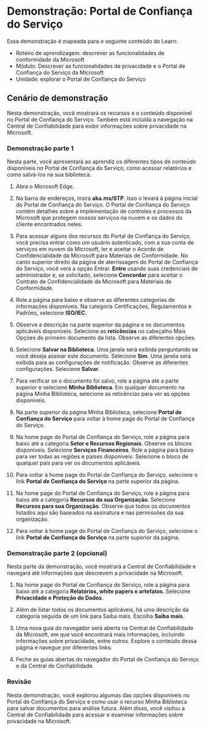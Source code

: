 <!---
---
Demonstração: Título: 'Portal de Confiança do Serviço' Roteiro de aprendizagem/Módulo/Unidade: 'Roteiro de aprendizagem: Descrever as funcionalidades de conformidade da Microsoft; Módulo 1: Descrever as funcionalidades de privacidade e o Portal de Confiança do Serviço; Unidade 2: Explorar o Portal de Confiança do Serviço'
---
--->

# Demonstração: Portal de Confiança do Serviço

Essa demonstração é mapeada para o seguinte conteúdo do Learn:

- Roteiro de aprendizagem: descrever as funcionalidades de conformidade da Microsoft
- Módulo: Descrever as funcionalidades de privacidade e o Portal de Confiança do Serviço da Microsoft
- Unidade: explorar o Portal de Confiança do Serviço

## Cenário de demonstração

Nesta demonstração, você mostrará os recursos e o conteúdo disponível no Portal de Confiança do Serviço. Também está incluída a navegação na Central de Confiabilidade para exibir informações sobre privacidade na Microsoft.

### Demonstração parte 1

Nesta parte, você apresentará ao aprendiz os diferentes tipos de conteúdo disponíveis no Portal de Confiança do Serviço, como acessar relatórios e como salvá-los na sua biblioteca.

1. Abra o Microsoft Edge.

1. Na barra de endereços, insira **aka.ms/STP**. Isso o levará à página inicial do Portal de Confiança do Serviço. O Portal de Confiança do Serviço contém detalhes sobre a implementação de controles e processos da Microsoft que protegem nossos serviços na nuvem e os dados do cliente encontrados neles.

1. Para acessar alguns dos recursos do Portal de Confiança do Serviço, você precisa entrar como um usuário autenticado, com a sua conta de serviços em nuvem da Microsoft, ler e aceitar o Acordo de Confidencialidade da Microsoft para Materiais de Conformidade. No canto superior direito da página de aterrissagem do Portal de Confiança do Serviço, você verá a opção Entrar.  **Entre** usando suas credenciais de administrador e, se solicitado, selecione **Concordar** para aceitar o Contrato de Confidencialidade da Microsoft para Materiais de Conformidade.

1. Role a página para baixo e observe as diferentes categorias de informações disponíveis. Na categoria Certificações, Regulamentos e Padrões, selecione **ISO/IEC**.

1. Observe a descrição na parte superior da página e os documentos aplicáveis disponíveis.  Selecione as **reticências** no cabeçalho Mais Opções do primeiro documento da lista.  Observe as diferentes opções.

1. Selecione **Salvar na Biblioteca**.  Uma janela será exibida perguntando se você deseja assinar este documento.  Selecione **Sim**. Uma janela será exibida para as configurações de notificação. Observe as diferentes configurações. Selecione **Salvar**.

1. Para verificar se o documento foi salvo, role a página até a parte superior e selecione **Minha Biblioteca**.  Em qualquer documento na página Minha Biblioteca, selecione as reticências para ver as opções disponíveis.

1. Na parte superior da página Minha Biblioteca, selecione **Portal de Confiança do Serviço** para voltar à home page do Portal de Confiança do Serviço.

1. Na home page do Portal de Confiança do Serviço, role a página para baixo até a categoria **Setor e Recursos Regionais**.  Observe os blocos disponíveis.  Selecione **Serviços Financeiros**.  Role a página para baixo para ver todas as regiões e países disponíveis.  Selecione o bloco de qualquer país para ver os documentos aplicáveis.

1. Para voltar à home page do Portal de Confiança do Serviço, selecione o link **Portal de Confiança do Serviço** na parte superior da página.

1. Na home page do Portal de Confiança do Serviço, role a página para baixo até a categoria **Recursos da sua Organização**. Selecione **Recursos para sua Organização**.  Observe que todos os documentos listados aqui são baseados na assinatura e nas permissões da sua organização.

1. Para voltar à home page do Portal de Confiança do Serviço, selecione o link **Portal de Confiança do Serviço** na parte superior da página.

### Demonstração parte 2 (opcional)

Nesta parte da demonstração, você mostrará a Central de Confiabilidade e navegará até informações que descrevem a privacidade na Microsoft.

1. Na home page do Portal de Confiança do Serviço, role a página para baixo até a categoria **Relatórios, white papers e artefatos**. Selecione **Privacidade e Proteção de Dados**.  

1. Além de listar todos os documentos aplicáveis, há uma descrição da categoria seguida de um link para Saiba mais.  Escolha **Saiba mais**.

1. Uma nova guia do navegador será aberta na Central de Confiabilidade da Microsoft, em que você encontrará mais informações, incluindo informações sobre privacidade, entre outros. Explore o conteúdo dessa página e navegue por diferentes links.

1. Feche as guias abertas do navegador do Portal de Confiança do Serviço e da Central de Confiabilidade.

### Revisão

Nesta demonstração, você explorou algumas das opções disponíveis no Portal de Confiança do Serviço e como usar o recurso Minha Biblioteca para salvar documentos para análise futura.  Além disso, você visitou a Central de Confiabilidade para acessar e examinar informações sobre privacidade na Microsoft.
